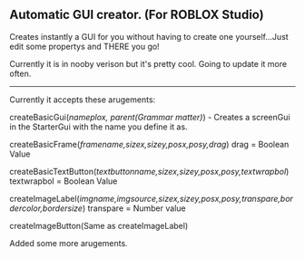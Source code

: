 ## Automatic GUI creator. (For ROBLOX Studio)

Creates instantly a GUI for you without having to create one yourself...Just edit some propertys and THERE you go!

Currently it is in nooby verison but it's pretty cool. Going to update it more often. 

______________________________________________________________

Currently it accepts these arugements:

createBasicGui(*nameplox, parent(Grammar matter)*) - Creates a screenGui in the StarterGui with the name you define it as. 

createBasicFrame(*framename,sizex,sizey,posx,posy,drag*) drag = Boolean Value 

createBasicTextButton(*textbuttonname,sizex,sizey,posx,posy,textwrapbol*) textwrapbol = Boolean Value

createImageLabel(*imgname,imgsource,sizex,sizey,posx,posy,transpare,bordercolor,bordersize*) transpare = Number value

createImageButton(Same as createImageLabel)

Added some more arugements. 